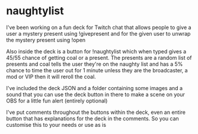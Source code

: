 # naughtylist
I've been working on a fun deck for Twitch chat that allows people to give a user a mystery present using !givepresent and for the given user to unwrap the mystery present using !open

Also inside the deck is a button for !naughtylist which when typed gives a 45/55 chance of getting coal or a present. The presents are a random list of presents and coal tells the user they're on the naughty list and has a 5% chance to time the user out for 1 minute unless they are the broadcaster, a mod or VIP then it will reroll the coal. 

I've included the deck JSON and a folder containing some images and a sound that you can use the deck button in there to make a scene on your OBS for a little fun alert (entirely optional)

I've put comments throughout the buttons within the deck, even an entire button that has explanations for the deck in the comments. So you can customise this to your needs or use as is
